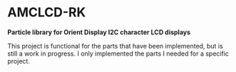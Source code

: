 # AMCLCD-RK

**Particle library for Orient Display I2C character LCD displays**

This project is functional for the parts that have been implemented, but is still a work in progress.
I only implemented the parts I needed for a specific project.

